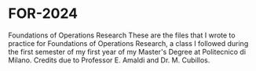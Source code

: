 # FOR-2024
Foundations of Operations Research
These are the files that I wrote to practice for Foundations of Operations Research, a class I followed during the first semester of my first year of my Master's Degree at Politecnico di Milano. Credits due to Professor E. Amaldi and Dr. M. Cubillos.
